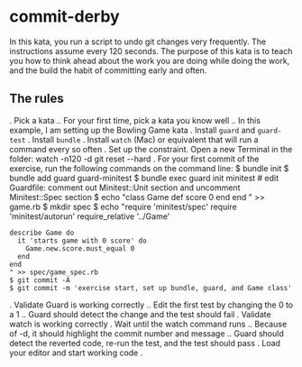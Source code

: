 # commit-derby

In this kata, you run a script to undo git changes very frequently. The instructions assume every 120 seconds.
The purpose of this kata is to teach you how to think ahead about the work you are doing while doing the work,
and the build the habit of committing early and often.

## The rules

. Pick a kata
.. For your first time, pick a kata you know well
.. In this example, I am setting up the Bowling Game kata
. Install `guard` and `guard-test`
. Install `bundle`
. Install `watch` (Mac) or equivalent that will run a command every so often
. Set up the constraint. Open a new Terminal in the folder:
    watch -n120 -d git reset --hard
. For your first commit of the exercise, run the following commands on the command line:
    $ bundle init
    $ bundle add guard guard-minitest
    $ bundle exec guard init minitest
    # edit Guardfile: comment out Minitest::Unit section and uncomment Minitest::Spec section
    $ echo "class Game
      def score
        0
      end
    end
    " >> game.rb
    $ mkdir spec
    $ echo "require 'minitest/spec'
    require 'minitest/autorun'
    require_relative '../Game'

    describe Game do
      it 'starts game with 0 score' do
        Game.new.score.must_equal 0
      end
    end
    " >> spec/game_spec.rb
    $ git commit -A
    $ git commit -m 'exercise start, set up bundle, guard, and Game class'
. Validate Guard is working correctly
.. Edit the first test by changing the 0 to a 1
.. Guard should detect the change and the test should fail
. Validate watch is working correctly
. Wait until the watch command runs
.. Because of -d, it should highlight the commit number and message
.. Guard should detect the reverted code, re-run the test, and the test should pass
. Load your editor and start working
    code .